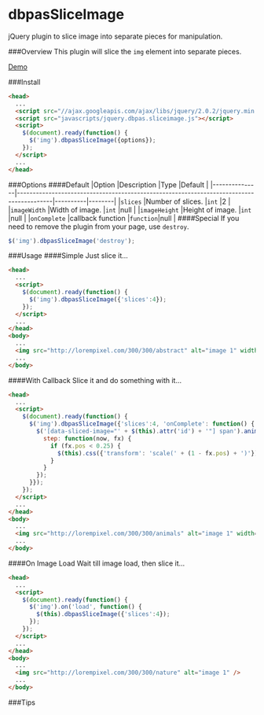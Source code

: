 dbpasSliceImage
===============

jQuery plugin to slice image into separate pieces for manipulation.

###Overview
This plugin will slice the `img` element into separate pieces.

[Demo](http://dbpas.github.io/dbpasSliceImage/)

###Install
```html
<head>
  ...
  <script src="//ajax.googleapis.com/ajax/libs/jquery/2.0.2/jquery.min.js"></script>
  <script src="javascripts/jquery.dbpas.sliceimage.js"></script>
  <script>
    $(document).ready(function() {
      $('img').dbpasSliceImage({options});
    });
  </script>
  ...
</head>
```

###Options
####Default
|Option         |Description                                                                              |Type      |Default |
|---------------|-----------------------------------------------------------------------------------------|----------|--------|
|`slices`       |Number of slices.                                                                        |`int`     |2       |
|`imageWidth`   |Width of image.                                                                          |`int`     |null    |
|`imageHeight`  |Height of image.                                                                         |`int`     |null    |
|`onComplete`   |callback function                                                                        |`function`|null    |
####Special
If you need to remove the plugin from your page, use `destroy`.
```javascript
$('img').dbpasSliceImage('destroy');
```

###Usage
####Simple
Just slice it...
```html
<head>
  ...
  <script>
    $(document).ready(function() {
      $('img').dbpasSliceImage({'slices':4});
    });
  </script>
  ...
</head>
<body>
  ...
  <img src="http://lorempixel.com/300/300/abstract" alt="image 1" width="300" height="300" />
  ...
</body>
```
####With Callback
Slice it and do something with it...
```html
<head>
  ...
  <script>
    $(document).ready(function() {
      $('img').dbpasSliceImage({'slices':4, 'onComplete': function() {
        $('[data-sliced-image="' + $(this).attr('id') + '"] span').animate({'custom': 5}, {duration: 1000, easing: 'linear',
          step: function(now, fx) {
            if (fx.pos < 0.25) {
              $(this).css({'transform': 'scale(' + (1 - fx.pos) + ')'});
            }
          }
        });
      }});
    });
  </script>
  ...
</head>
<body>
  ...
  <img src="http://lorempixel.com/300/300/animals" alt="image 1" width="300" height="300" />
  ...
</body>
```
####On Image Load
Wait till image load, then slice it...
```html
<head>
  ...
  <script>
    $(document).ready(function() {
      $('img').on('load', function() {
        $(this).dbpasSliceImage({'slices':4});
      });
    });
  </script>
  ...
</head>
<body>
  ...
  <img src="http://lorempixel.com/300/300/nature" alt="image 1" />
  ...
</body>
```
###Tips

